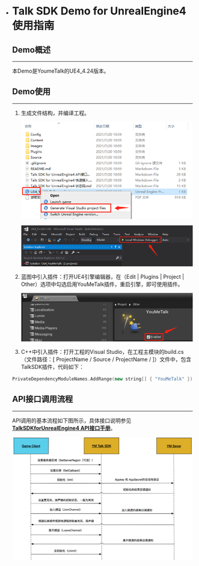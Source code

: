 - # Talk SDK Demo for UnrealEngine4 使用指南

  ## Demo概述

  ***

  本Demo是YoumeTalk的UE4_4.24版本。

  

  ## Demo使用

  ***

  1. 生成文件结构，并编译工程。

     ![image-20210720110930639](Images\image_1.png)

     

     ![image-20210706110737713](/Images/image_3.png)

  2. 蓝图中引入插件：打开UE4引擎编辑器，在（Edit | Plugins | Project | Other）选项中勾选启用YouMeTalk插件，重启引擎，即可使用插件。

     ![image-20210706111009744](/Images/image_4.png)

  3. C++中引入插件：打开工程的Visual Studio，在工程主模块的build.cs（文件路径：[ ProjectName / Source / ProjectName / ]）文件中，包含TalkSDK插件，代码如下：

  ```C++
  PrivateDependencyModuleNames.AddRange(new string[] { "YouMeTalk" });
  ```

  ## API接口调用流程

  ***

  API调用的基本流程如下图所示，具体接口说明参见 <u>**TalkSDKforUnrealEngine4 API接口手册**</u>。

  ![img](/Images/image_5.png)

  